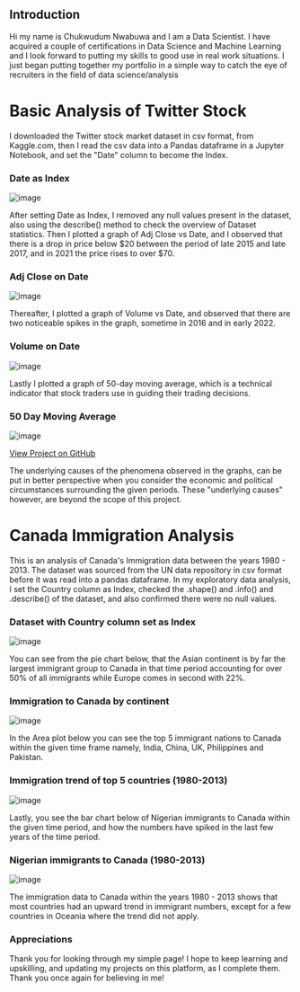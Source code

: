 ## Introduction
Hi my name is Chukwudum Nwabuwa and I am a Data Scientist.
I have acquired a couple of certifications in Data Science and Machine Learning
and I look forward to putting my skills to good use in real work situations.
I just began putting together my portfolio in a simple way 
to catch the eye of recruiters in the field of data science/analysis

# Basic Analysis of Twitter Stock

I downloaded the Twitter stock market dataset in csv format, from Kaggle.com, 
then I read the csv data into a Pandas dataframe in a Jupyter Notebook,
and set the "Date" column to become the Index.

### Date as Index
![image](https://github.com/Nwabuwa-ce/myportfolio/assets/99978799/a176579e-aad2-4a68-8617-a0eca13107bb)

After setting Date as Index, I removed any null values present in the dataset, 
also using the describe() method to check the overview of Dataset statistics.
Then I plotted a graph of Adj Close vs Date, and I observed that there is a drop in price below $20 between 
the period of late 2015 and late 2017, and in 2021 the price rises to over $70.

### Adj Close on Date
![image](https://github.com/Nwabuwa-ce/myportfolio/assets/99978799/2bede41a-a055-4b64-9177-2c408709e5fc)

Thereafter, I plotted a graph of Volume vs Date, and observed that there are two noticeable spikes
in the graph, sometime in 2016 and in early 2022.

### Volume on Date
![image](https://github.com/Nwabuwa-ce/myportfolio/assets/99978799/d3e15449-db88-4b2e-8c0b-77e22f68d63a)

Lastly I plotted a graph of 50-day moving average, which 
is a technical indicator that stock traders use in guiding their trading decisions.

### 50 Day Moving Average
![image](https://github.com/Nwabuwa-ce/myportfolio/assets/99978799/461991b9-0003-489e-9b5f-2a6d6e83bfd5)

<a href ="https://github.com/Nwabuwa-ce/twitterstock/blob/main/Twitter%20X%20Project.ipynb">View Project on GitHub</a> 

The underlying causes of the phenomena observed in the graphs, 
can be put in better perspective when you consider the economic and political 
circumstances surrounding the given periods. These "underlying causes" however,
are beyond the scope of this project.



# Canada Immigration Analysis
This is an analysis of Canada's Immigration data between the years 1980 - 2013. The dataset was sourced 
from the UN data repository in csv format before it was read into a pandas dataframe. 
In my exploratory data analysis, I set the Country column as Index, checked the .shape() and .info() 
and .describe() of the dataset, and also confirmed there were no null values.

### Dataset with Country column set as Index
![image](https://github.com/Nwabuwa-ce/myportfolio/assets/99978799/5840e9c8-45d4-4410-a495-f092fda1d419)

You can see from the pie chart below, that the Asian continent is by far the largest immigrant group to Canada 
in that time period accounting for over 50% of all immigrants while Europe comes in second with 22%.

### Immigration to Canada by continent
![image](https://github.com/Nwabuwa-ce/myportfolio/assets/99978799/3cbc0617-4c7d-47c6-b0fc-a988f6370050)

In the Area plot below you can see the top 5 immigrant nations to Canada within the given time frame 
namely, India, China, UK, Philippines and Pakistan. 

### Immigration trend of top 5 countries (1980-2013)
![image](https://github.com/Nwabuwa-ce/myportfolio/assets/99978799/e5e579a6-ddf2-477e-866f-355077020a57)

Lastly, you see the bar chart below of Nigerian immigrants to Canada within the given time period,
and how the numbers have spiked in the last few years of the time period.

### Nigerian immigrants to Canada (1980-2013)
![image](https://github.com/Nwabuwa-ce/myportfolio/assets/99978799/093e9d36-4ef3-447b-80d7-bb4ce1bf2a0f)


The immigration data to Canada within the years 1980 - 2013 shows that most countries had an upward trend in
immigrant numbers, except for a few countries in Oceania where the trend did not apply.


### Appreciations

Thank you for looking through my simple page! I hope to keep learning and upskilling,
and updating my projects on this platform, as I complete them. 
Thank you once again for believing in me!

